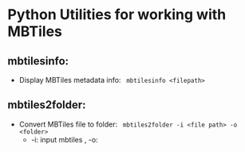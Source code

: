 # Python Utilities for working with MBTiles
## mbtilesinfo:
- Display MBTiles metadata info:  ``` mbtilesinfo <filepath>```
## mbtiles2folder: 
- Convert MBTiles file to folder:  ``` mbtiles2folder -i <file path> -o <folder>```
    * -i: input mbtiles <filename>, -o: <output folder>
 